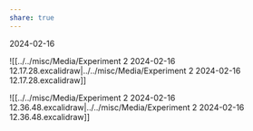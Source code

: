 ```yaml
---
share: true
---
```


2024-02-16

![[../../misc/Media/Experiment 2 2024-02-16 12.17.28.excalidraw|../../misc/Media/Experiment 2 2024-02-16 12.17.28.excalidraw]]



![[../../misc/Media/Experiment 2 2024-02-16 12.36.48.excalidraw|../../misc/Media/Experiment 2 2024-02-16 12.36.48.excalidraw]]

